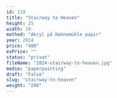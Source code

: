 ```yaml
---
id: 119
title: "Stairway to Heaven"
height: 25
width: 19
method: "Akryl på Hahnemühle papir"
year: 2024
price: "400"
exPrice: ""
status: "privat"
fileName: "2024-stairway-to-heaven.jpg"
medie: "paperpainting"
draft: "False"
slug: "stairway-to-heaven"
weight: "240"
---
```

